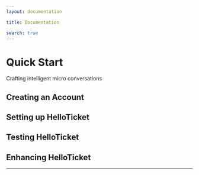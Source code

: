 ```yaml
---
layout: documentation

title: Documentation

search: true
---
```



# Quick Start
Crafting intelligent micro conversations

## Creating an Account
## Setting up HelloTicket
## Testing HelloTicket
## Enhancing HelloTicket






---
